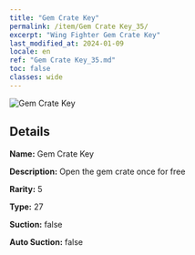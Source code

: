 ```yaml
---
title: "Gem Crate Key"
permalink: /item/Gem Crate Key_35/
excerpt: "Wing Fighter Gem Crate Key"
last_modified_at: 2024-01-09
locale: en
ref: "Gem Crate Key_35.md"
toc: false
classes: wide
---
```



 ![Gem Crate Key](/images/item/Gem_Crate_Key_p.png)



## Details

 **Name:** Gem Crate Key 

 **Description:** Open the gem crate once for free

 **Rarity:** 5 

 **Type:** 27 

 **Suction:** false 

 **Auto Suction:** false 


